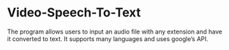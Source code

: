 # Video-Speech-To-Text
The program allows users to input an audio file with any extension and have it converted to text. It supports many languages and uses google’s API.
